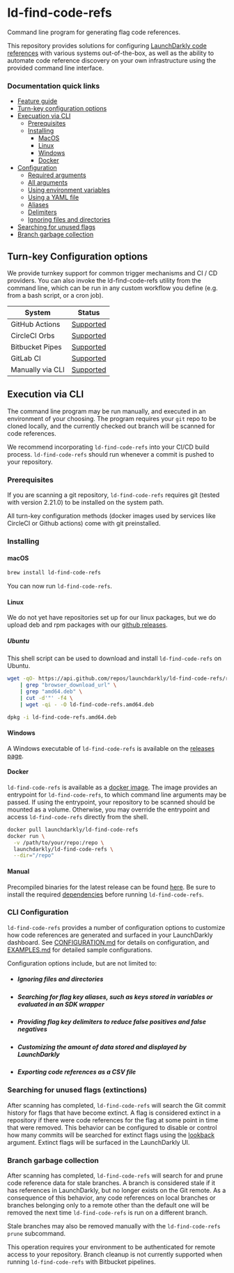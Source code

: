 # ld-find-code-refs

Command line program for generating flag code references.

This repository provides solutions for configuring [LaunchDarkly code references](https://docs.launchdarkly.com/v2.0/docs/git-code-references) with various systems out-of-the-box, as well as the ability to automate code reference discovery on your own infrastructure using the provided command line interface.

### Documentation quick links

- [Feature guide](https://docs.launchdarkly.com/docs/git-code-references)
- [Turn-key configuration options](#turn-key-configuration-options)
- [Execuation via CLI](#execution-via-cli)
  - [Prerequisites](#prerequisites)
  - [Installing](#installing)
    - [MacOS](#macOS)
    - [Linux](#linux)
    - [Windows](#windows)
    - [Docker](#docker)
- [Configuration](#cli-configuration)
  - [Required arguments](docs/CONFIGURATION.md#required-arguments)
  - [All arguments](docs/CONFIGURATION.md#command-line)
  - [Using environment variables](docs/CONFIGURATION.md#environment-variables)
  - [Using a YAML file](docs/CONFIGURATION.md#YAML)
  - [Aliases](docs/ALIASES.md)
  - [Delimiters](docs/CONFIGURATION.md#delimiters)
  - [Ignoring files and directories](docs/CONFIGURATION.md#ignoring-files-and-directories)
- [Searching for unused flags](#searching-for-unused-flags-extinctions)
- [Branch garbage collection](#branch-garbage-collection)

## Turn-key Configuration options

We provide turnkey support for common trigger mechanisms and CI / CD providers. You can also invoke the ld-find-code-refs utility from the command line, which can be run in any custom workflow you define (e.g. from a bash script, or a cron job).

| System           | Status                                                                                |
| ---------------- | ------------------------------------------------------------------------------------- |
| GitHub Actions   | [Supported](https://docs.launchdarkly.com/v2.0/docs/github-actions)                   |
| CircleCI Orbs    | [Supported](https://docs.launchdarkly.com/v2.0/docs/circleci-orbs)                    |
| Bitbucket Pipes  | [Supported](https://docs.launchdarkly.com/v2.0/docs/bitbucket-pipes-coderefs)         |
| GitLab CI        | [Supported](https://docs.launchdarkly.com/integrations/git-code-references/gitlab-ci) |
| Manually via CLI | [Supported](https://docs.launchdarkly.com/v2.0/docs/custom-configuration-via-cli)     |

## Execution via CLI

The command line program may be run manually, and executed in an environment of your choosing. The program requires your `git` repo to be cloned locally, and the currently checked out branch will be scanned for code references.

We recommend incorporating `ld-find-code-refs` into your CI/CD build process. `ld-find-code-refs` should run whenever a commit is pushed to your repository.

### Prerequisites

If you are scanning a git repository, `ld-find-code-refs` requires git (tested with version 2.21.0) to be installed on the system path.

All turn-key configuration methods (docker images used by services like CircleCI or Github actions) come with git preinstalled.

### Installing

#### macOS

```bash
brew install ld-find-code-refs
```

You can now run `ld-find-code-refs`.

#### Linux

We do not yet have repositories set up for our linux packages, but we do upload deb and rpm packages with our [github releases](https://github.com/launchdarkly/ld-find-code-refs/releases/latest).

##### Ubuntu

This shell script can be used to download and install `ld-find-code-refs` on Ubuntu.

```bash
wget -qO- https://api.github.com/repos/launchdarkly/ld-find-code-refs/releases/latest \
	| grep "browser_download_url" \
	| grep "amd64.deb" \
	| cut -d'"' -f4 \
	| wget -qi - -O ld-find-code-refs.amd64.deb

dpkg -i ld-find-code-refs.amd64.deb
```

#### Windows

A Windows executable of `ld-find-code-refs` is available on the [releases page](https://github.com/launchdarkly/ld-find-code-refs/releases/latest). 

#### Docker

`ld-find-code-refs` is available as a [docker image](https://hub.docker.com/r/launchdarkly/ld-find-code-refs). The image provides an entrypoint for `ld-find-code-refs`, to which command line arguments may be passed. If using the entrypoint, your repository to be scanned should be mounted as a volume. Otherwise, you may override the entrypoint and access `ld-find-code-refs` directly from the shell.

```bash
docker pull launchdarkly/ld-find-code-refs
docker run \
  -v /path/to/your/repo:/repo \
  launchdarkly/ld-find-code-refs \
  --dir="/repo"
```

#### Manual

Precompiled binaries for the latest release can be found [here](https://github.com/launchdarkly/ld-find-code-refs/releases/latest). Be sure to install the required [dependencies](#prerequisities) before running `ld-find-code-refs`.

### CLI Configuration

`ld-find-code-refs` provides a number of configuration options to customize how code references are generated and surfaced in your LaunchDarkly dashboard. See [CONFIGURATION.md](docs/CONFIGURATION.md) for details on configuration, and [EXAMPLES.md](docs/EXAMPLES.md) for detailed sample configurations.

Configuration options include, but are not limited to:

<!-- Headers are used here to maintain historic section links -->
- ##### Ignoring files and directories
- ##### Searching for flag key aliases, such as keys stored in variables or evaluated in an SDK wrapper
- ##### Providing flag key delimiters to reduce false positives and false negatives
- ##### Customizing the amount of data stored and displayed by LaunchDarkly
- ##### Exporting code references as a CSV file

### Searching for unused flags (extinctions)

After scanning has completed, `ld-find-code-refs` will search the Git commit history for flags that have become extinct. A flag is considered extinct in a repository if there were code references for the flag at some point in time that were removed. This behavior can be configured to disable or control how many commits will be searched for extinct flags using the [lookback](docs/CONFIGURATION.md#command-line) argument. Extinct flags will be surfaced in the LaunchDarkly UI.

### Branch garbage collection

After scanning has completed, `ld-find-code-refs` will search for and prune code reference data for stale branches. A branch is considered stale if it has references in LaunchDarkly, but no longer exists on the Git remote. As a consequence of this behavior, any code references on local branches or branches belonging only to a remote other than the default one will be removed the next time `ld-find-code-refs` is run on a different branch.

Stale branches may also be removed manually with the `ld-find-code-refs prune` subcommand.

This operation requires your environment to be authenticated for remote access to your repository. Branch cleanup is not currently supported when running `ld-find-code-refs` with Bitbucket pipelines.

